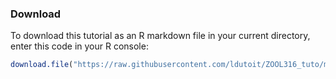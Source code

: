 ### Download

To download this tutorial as an R markdown file in your current directory, enter this code in your R console:

```r
download.file("https://raw.githubusercontent.com/ldutoit/ZOOL316_tuto/main/data/resampling_crickets.Rmd","resampling_crickets.Rmd")
```
